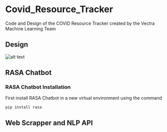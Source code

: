 # Covid_Resource_Tracker
Code and Design of the COVID Resource Tracker created by the Vectra Machine Learning Team

## Design

![alt text](https://github.com/VectraML/Covid_Resource_Tracker/blob/Main/source/COVID_Tracker.png?raw=true)

## RASA Chatbot

### RASA Chatbot Installation

First install RASA Chatbot in a new virtual environment using the command 

```pip install rasa```


## Web Scrapper and NLP API
